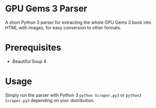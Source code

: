 # GPU Gems 3 Parser
A short Python 3 parser for extracting the whole GPU Gems 3 book into HTML with images, for easy conversion to other formats.

# Prerequisites 
- Beautiful Soup 4

# Usage
Simply run the parser with Python 3
`python Scraper.py3`
or
`python3 Scraper.py3`
depending on your distribution.
